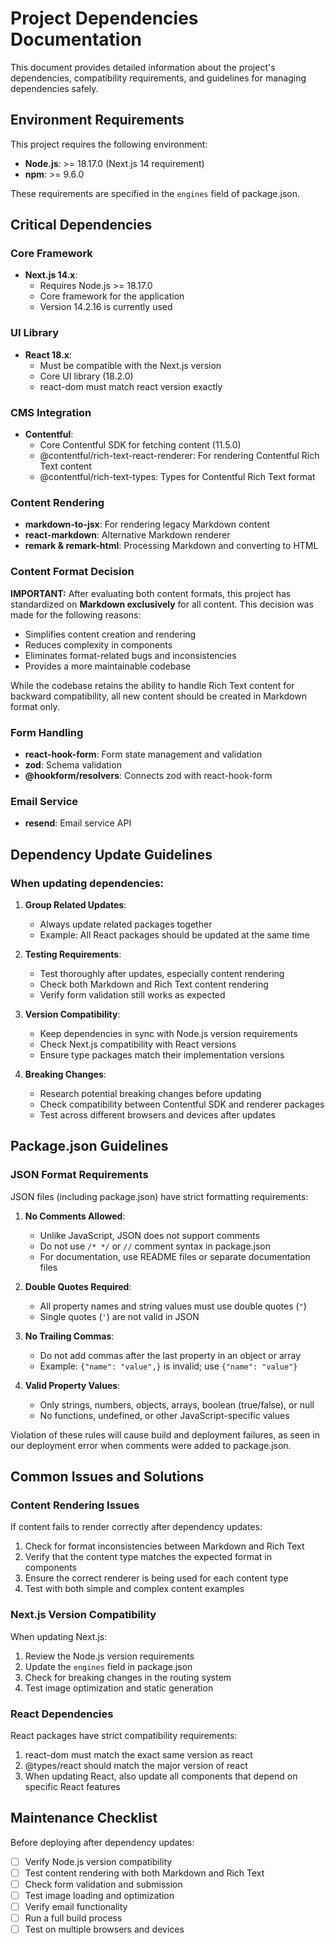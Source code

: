 # Project Dependencies Documentation

This document provides detailed information about the project's dependencies, compatibility requirements, and guidelines for managing dependencies safely.

## Environment Requirements

This project requires the following environment:
- **Node.js**: >= 18.17.0 (Next.js 14 requirement)
- **npm**: >= 9.6.0

These requirements are specified in the `engines` field of package.json.

## Critical Dependencies

### Core Framework
- **Next.js 14.x**: 
  - Requires Node.js >= 18.17.0
  - Core framework for the application
  - Version 14.2.16 is currently used

### UI Library
- **React 18.x**:
  - Must be compatible with the Next.js version
  - Core UI library (18.2.0)
  - react-dom must match react version exactly

### CMS Integration
- **Contentful**:
  - Core Contentful SDK for fetching content (11.5.0)
  - @contentful/rich-text-react-renderer: For rendering Contentful Rich Text content
  - @contentful/rich-text-types: Types for Contentful Rich Text format

### Content Rendering
- **markdown-to-jsx**: For rendering legacy Markdown content
- **react-markdown**: Alternative Markdown renderer
- **remark & remark-html**: Processing Markdown and converting to HTML

### Content Format Decision

**IMPORTANT:** After evaluating both content formats, this project has standardized on **Markdown exclusively** for all content. This decision was made for the following reasons:
- Simplifies content creation and rendering
- Reduces complexity in components
- Eliminates format-related bugs and inconsistencies
- Provides a more maintainable codebase

While the codebase retains the ability to handle Rich Text content for backward compatibility, all new content should be created in Markdown format only.

### Form Handling
- **react-hook-form**: Form state management and validation
- **zod**: Schema validation
- **@hookform/resolvers**: Connects zod with react-hook-form

### Email Service
- **resend**: Email service API

## Dependency Update Guidelines

### When updating dependencies:

1. **Group Related Updates**: 
   - Always update related packages together
   - Example: All React packages should be updated at the same time

2. **Testing Requirements**:
   - Test thoroughly after updates, especially content rendering
   - Check both Markdown and Rich Text content rendering
   - Verify form validation still works as expected

3. **Version Compatibility**:
   - Keep dependencies in sync with Node.js version requirements
   - Check Next.js compatibility with React versions
   - Ensure type packages match their implementation versions

4. **Breaking Changes**:
   - Research potential breaking changes before updating
   - Check compatibility between Contentful SDK and renderer packages
   - Test across different browsers and devices after updates

## Package.json Guidelines

### JSON Format Requirements

JSON files (including package.json) have strict formatting requirements:

1. **No Comments Allowed**: 
   - Unlike JavaScript, JSON does not support comments
   - Do not use `/* */` or `//` comment syntax in package.json
   - For documentation, use README files or separate documentation files

2. **Double Quotes Required**:
   - All property names and string values must use double quotes (`"`)
   - Single quotes (`'`) are not valid in JSON

3. **No Trailing Commas**:
   - Do not add commas after the last property in an object or array
   - Example: `{"name": "value",}` is invalid; use `{"name": "value"}`

4. **Valid Property Values**:
   - Only strings, numbers, objects, arrays, boolean (true/false), or null
   - No functions, undefined, or other JavaScript-specific values

Violation of these rules will cause build and deployment failures, as seen in our deployment error when comments were added to package.json.

## Common Issues and Solutions

### Content Rendering Issues

If content fails to render correctly after dependency updates:

1. Check for format inconsistencies between Markdown and Rich Text
2. Verify that the content type matches the expected format in components
3. Ensure the correct renderer is being used for each content type
4. Test with both simple and complex content examples

### Next.js Version Compatibility

When updating Next.js:

1. Review the Node.js version requirements
2. Update the `engines` field in package.json
3. Check for breaking changes in the routing system
4. Test image optimization and static generation

### React Dependencies

React packages have strict compatibility requirements:

1. react-dom must match the exact same version as react
2. @types/react should match the major version of react
3. When updating React, also update all components that depend on specific React features

## Maintenance Checklist

Before deploying after dependency updates:

- [ ] Verify Node.js version compatibility
- [ ] Test content rendering with both Markdown and Rich Text
- [ ] Check form validation and submission
- [ ] Test image loading and optimization
- [ ] Verify email functionality
- [ ] Run a full build process
- [ ] Test on multiple browsers and devices 